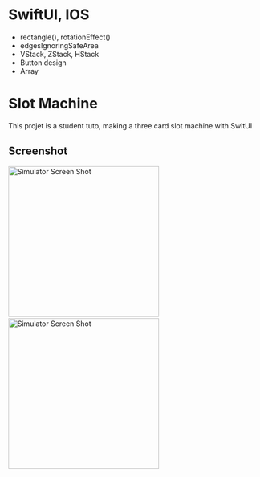 # SwiftUI, IOS
- rectangle(), rotationEffect()
- edgesIgnoringSafeArea
- VStack, ZStack, HStack
- Button design
- Array



# Slot Machine

This projet is a student tuto, making a three card slot machine with SwitUI




## Screenshot

<img width="300" alt="Simulator Screen Shot" src="https://user-images.githubusercontent.com/56839789/73921650-07d0b980-48c8-11ea-939b-d410b35be257.png"> &nbsp;&nbsp; <img width="300" alt="Simulator Screen Shot" src="https://user-images.githubusercontent.com/56839789/73921674-14551200-48c8-11ea-9b9e-767b198d7721.png">


